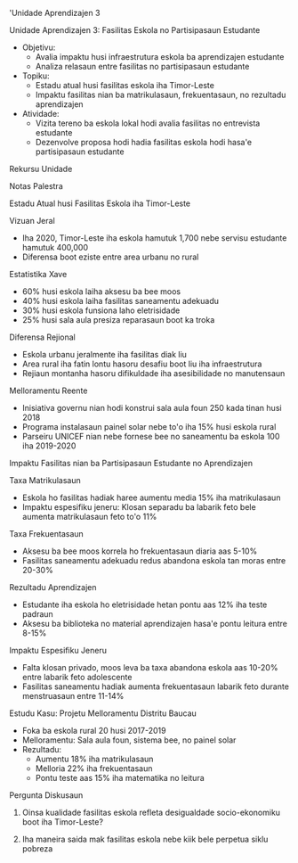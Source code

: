 'Unidade Aprendizajen 3

Unidade Aprendizajen 3: Fasilitas Eskola no Partisipasaun Estudante
- Objetivu:
  * Avalia impaktu husi infraestrutura eskola ba aprendizajen estudante
  * Analiza relasaun entre fasilitas no partisipasaun estudante
- Topiku:
  * Estadu atual husi fasilitas eskola iha Timor-Leste
  * Impaktu fasilitas nian ba matrikulasaun, frekuentasaun, no rezultadu aprendizajen
- Atividade:
  * Vizita tereno ba eskola lokal hodi avalia fasilitas no entrevista estudante
  * Dezenvolve proposa hodi hadia fasilitas eskola hodi hasa'e partisipasaun estudante

Rekursu Unidade

Notas Palestra

Estadu Atual husi Fasilitas Eskola iha Timor-Leste

Vizuan Jeral
- Iha 2020, Timor-Leste iha eskola hamutuk 1,700 nebe servisu estudante hamutuk 400,000
- Diferensa boot eziste entre area urbanu no rural

Estatistika Xave
- 60% husi eskola laiha aksesu ba bee moos
- 40% husi eskola laiha fasilitas saneamentu adekuadu
- 30% husi eskola funsiona laho eletrisidade
- 25% husi sala aula presiza reparasaun boot ka troka

Diferensa Rejional
- Eskola urbanu jeralmente iha fasilitas diak liu
- Area rural iha fatin lontu hasoru desafiu boot liu iha infraestrutura
- Rejiaun montanha hasoru difikuldade iha asesibilidade no manutensaun

Melloramentu Reente
- Inisiativa governu nian hodi konstrui sala aula foun 250 kada tinan husi 2018
- Programa instalasaun painel solar nebe to'o iha 15% husi eskola rural
- Parseiru UNICEF nian nebe fornese bee no saneamentu ba eskola 100 iha 2019-2020

Impaktu Fasilitas nian ba Partisipasaun Estudante no Aprendizajen

Taxa Matrikulasaun
- Eskola ho fasilitas hadiak haree aumentu media 15% iha matrikulasaun
- Impaktu espesifiku jeneru: Klosan separadu ba labarik feto bele aumenta matrikulasaun feto to'o 11%

Taxa Frekuentasaun
- Aksesu ba bee moos korrela ho frekuentasaun diaria aas 5-10%
- Fasilitas saneamentu adekuadu redus abandona eskola tan moras entre 20-30%

Rezultadu Aprendizajen
- Estudante iha eskola ho eletrisidade hetan pontu aas 12% iha teste padraun
- Aksesu ba biblioteka no material aprendizajen hasa'e pontu leitura entre 8-15%

Impaktu Espesifiku Jeneru
- Falta klosan privado, moos leva ba taxa abandona eskola aas 10-20% entre labarik feto adolescente
- Fasilitas saneamentu hadiak aumenta frekuentasaun labarik feto durante menstruasaun entre 11-14%

Estudu Kasu: Projetu Melloramentu Distritu Baucau
- Foka ba eskola rural 20 husi 2017-2019
- Melloramentu: Sala aula foun, sistema bee, no painel solar
- Rezultadu:
  * Aumentu 18% iha matrikulasaun
  * Melloria 22% iha frekuentasaun
  * Pontu teste aas 15% iha matematika no leitura

Pergunta Diskusaun

1. Oinsa kualidade fasilitas eskola refleta desigualdade socio-ekonomiku boot iha Timor-Leste?

2. Iha maneira saida mak fasilitas eskola nebe kiik bele perpetua siklu pobreza